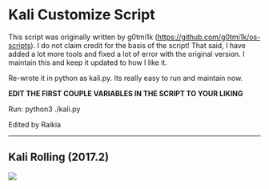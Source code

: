 # Kali Customize Script

This script was originally written by g0tmi1k (https://github.com/g0tmi1k/os-scripts).  I do not claim credit for the basis of the script! That said, I have added a lot more tools and fixed a lot of error with the original version. I maintain this and keep it updated to how I like it.

Re-wrote it in python as kali.py.  Its really easy to run and maintain now.

**EDIT THE FIRST COUPLE VARIABLES IN THE SCRIPT TO YOUR LIKING**

Run:  python3 ./kali.py

Edited by Raikia

- - -

## Kali Rolling (2017.2)

![](https://i.imgur.com/V2Fa6x4.jpg)


